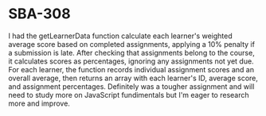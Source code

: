# SBA-308
I had the getLearnerData function calculate each learner's weighted average score based on completed assignments, applying a 10% penalty if a submission is late. After checking that assignments belong to the course, it calculates scores as percentages, ignoring any assignments not yet due. For each learner, the function records individual assignment scores and an overall average, then returns an array with each learner's ID, average score, and assignment percentages. Definitely was a tougher assignment and will need to study more on JavaScript fundimentals but I'm eager to research more and improve.
